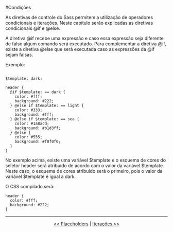 #Condições


As diretivas de controle do Sass permitem a utilização de operadores condicionais e iterações. Neste capítulo serão explicadas as diretivas condicionais @if e @else.

A diretiva @if recebe uma expressão e caso essa expressão seja diferente de falso algum comando será executado. Para complementar a diretiva @if, existe a diretiva @else que será executada caso as expressões da @if sejam falsas.

Exemplo:

```

$template: dark;

header {
  @if $template: == dark {
    color: #fff;
    background: #222;
  } @else if $template: == light {
    color: #333;
    background: #fff;
  } @else if $template: == sea {
    color: #1a8acd;
    background: #b1d3ff;
  } @else {
    color: #555;
    background: #f0f0f0;
  }
}

```
No exemplo acima, existe uma variável $template e o esquema de cores do seletor header será atribuído de acordo com o valor da variável $template. Neste caso, o esquema de cores atribuído será o primeiro, pois o valor da variável $template é igual a dark.

O CSS compilado será:

```
header {
  color: #fff;
  background: #222;
}
```

___

<p align="center"><a href="placeholders.md"  title="Anterior"><< Placeholders</a> | <a href="iteration.md" title="Próximo">Iterações >></a></p>
